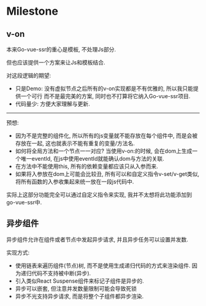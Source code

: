 # Milestone
## v-on
本来Go-vue-ssr的重心是模板, 不处理Js部分.

但也应该提供一个方案来让Js和模板结合.

对这段逻辑的期望:
- 只是Demo: 没有虚拟节点之后所有的v-on实现都是不有优雅的, 所以我只能提供一个可行 而不是最完美的方案, 同时也不打算将它纳入Go-vue-ssr项目. 
- 代码量少: 方便大家理解与更新.

----

预想: 
- 因为不是完整的组件化, 所以所有的js变量就不能存放在每个组件中, 而是会被存放在一起, 这也就表示不能有重复的变量/方法名.
- 如何将全局方法和一个节点一一对应? 当使用v-on:的时候, 会在dom上生成一个唯一eventId, 在js中使用eventId就能确认dom与方法的关联. 
- 在方法中不能使用this, 所有的依赖变量都应该只从入参而来.
- 如果将入参放在dom上可能会比较丑, 所有可以和自定义指令v-set/v-get类似, 将所有函数的入参收集起来统一放在一段js代码中.

实际上这部分功能完全可以通过自定义指令来实现, 我并不太想将此功能添加到go-vue-ssr中. 

## 异步组件
异步组件允许在组件或者节点中发起异步请求, 并且异步任务可以设置并发数.

实现方式:
- 使用链表来遍历组件(节点)树, 而不是使用生成递归代码的方式来渲染组件. 因为递归代码不支持被中断(异步).
- 引入类似React Suspense组件来标记子组件是异步的.
- 异步可以嵌套, 但注意并发数量限制可能会导致死锁
- 异步不光支持异步请求, 而是将整个子组件都异步渲染.
